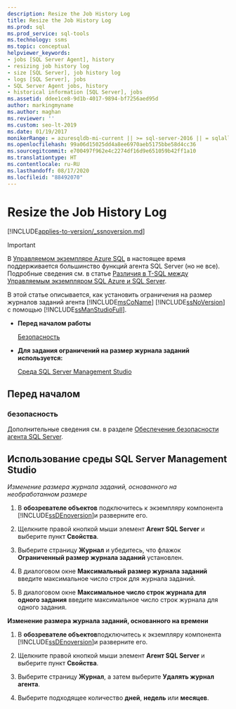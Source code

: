 ```yaml
---
description: Resize the Job History Log
title: Resize the Job History Log
ms.prod: sql
ms.prod_service: sql-tools
ms.technology: ssms
ms.topic: conceptual
helpviewer_keywords:
- jobs [SQL Server Agent], history
- resizing job history log
- size [SQL Server], job history log
- logs [SQL Server], jobs
- SQL Server Agent jobs, history
- historical information [SQL Server], jobs
ms.assetid: ddee1ce8-9d1b-4017-9894-bf7256aed95d
author: markingmyname
ms.author: maghan
ms.reviewer: ''
ms.custom: seo-lt-2019
ms.date: 01/19/2017
monikerRange: = azuresqldb-mi-current || >= sql-server-2016 || = sqlallproducts-allversions
ms.openlocfilehash: 99a06d15025dd4a8ee6970aeb5175bbe58d4cc36
ms.sourcegitcommit: e700497f962e4c2274df16d9e651059b42ff1a10
ms.translationtype: HT
ms.contentlocale: ru-RU
ms.lasthandoff: 08/17/2020
ms.locfileid: "88492070"
---
```

# <a name="resize-the-job-history-log"></a>Resize the Job History Log

[!INCLUDE[applies-to-version/_ssnoversion.md](../../includes/applies-to-version/sqlserver.md)]

> [!IMPORTANT]  
> В [Управляемом экземпляре Azure SQL](https://docs.microsoft.com/azure/sql-database/sql-database-managed-instance) в настоящее время поддерживается большинство функций агента SQL Server (но не все). Подробные сведения см. в статье [Различия в T-SQL между Управляемым экземпляром SQL Azure и SQL Server](https://docs.microsoft.com/azure/sql-database/sql-database-managed-instance-transact-sql-information#sql-server-agent).

В этой статье описывается, как установить ограничения на размер журналов заданий агента [!INCLUDE[msCoName](../../includes/msconame_md.md)] [!INCLUDE[ssNoVersion](../../includes/ssnoversion-md.md)] с помощью [!INCLUDE[ssManStudioFull](../../includes/ssmanstudiofull-md.md)].

- **Перед началом работы**  

    [Безопасность](#Security)  

- **Для задания ограничений на размер журнала заданий используется:**  

    [Среда SQL Server Management Studio](#SSMS)

## <a name="before-you-begin"></a><a name="BeforeYouBegin"></a>Перед началом  

### <a name="security"></a><a name="Security"></a>безопасность

Дополнительные сведения см. в разделе [Обеспечение безопасности агента SQL Server](../../ssms/agent/implement-sql-server-agent-security.md).  

## <a name="using-sql-server-management-studio"></a><a name="SSMS"></a>Использование среды SQL Server Management Studio

*Изменение размера журнала заданий, основанного на необработанном размере*

1. В **обозревателе объектов** подключитесь к экземпляру компонента [!INCLUDE[ssDEnoversion](../../includes/ssdenoversion_md.md)]и разверните его.

2. Щелкните правой кнопкой мыши элемент **Агент SQL Server** и выберите пункт **Свойства**.

3. Выберите страницу **Журнал** и убедитесь, что флажок **Ограниченный размер журнала заданий** установлен.

4. В диалоговом окне **Максимальный размер журнала заданий** введите максимальное число строк для журнала заданий.

5. В диалоговом окне **Максимальное число строк журнала для одного задания** введите максимальное число строк журнала для одного задания.

**Изменение размера журнала заданий, основанного на времени**

1. В **обозревателе объектов**подключитесь к экземпляру компонента [!INCLUDE[ssDEnoversion](../../includes/ssdenoversion_md.md)]и разверните его.  

2. Щелкните правой кнопкой мыши элемент **Агент SQL Server** и выберите пункт **Свойства**.

3. Выберите страницу **Журнал**, а затем выберите **Удалять журнал агента**.

4. Выберите подходящее количество **дней**, **недель** или **месяцев**.
